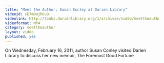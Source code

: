 ```yaml
---
title: "Meet the Author: Susan Conley at Darien Library"
videoid: sE7m0ujhGuQ
videolink: http://tonks.darienlibrary.org/1/archives/video/meettheauthor/20110216_susan_conley.mp4
videoformat: MP4
category: meettheauthor
layout: video
published: yes
---
```


On Wednesday, February 16, 2011, author Susan Conley visited Darien Library to discuss her new memoir, The Foremost Good Fortune